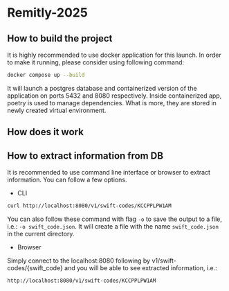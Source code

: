 # Remitly-2025

## How to build the project
It is highly recommended to use docker application for this launch. In order to make it running, please consider using following command:
```bash
docker compose up --build
```

It will launch a postgres database and containerized version of the application on ports 5432 and 8080 respectively. Inside
containerized app, poetry is used to manage dependencies. What is more, they are stored in newly created virtual environment.

## How does it work


## How to extract information from DB
It is recommended to use command line interface or browser to extract information. You can follow a few options.
- CLI
```bash
curl http://localhost:8080/v1/swift-codes/KCCPPLPW1AM
```

You can also follow these command with flag `-o` to save the output to a file, i.e.: `-o swift_code.json`. It will create a file with the name `swift_code.json` in the current directory.

- Browser

Simply connect to the localhost:8080 following by v1/swift-codes/{swift_code} and you will be able to see extracted information, i.e.:
```bash
http://localhost:8080/v1/swift-codes/KCCPPLPW1AM
```